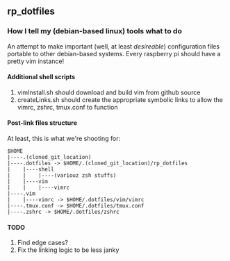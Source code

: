 ## rp_dotfiles
### How I tell my (debian-based linux) tools what to do

An attempt to make important (well, at least *desireable*) configuration files
portable to other debian-based systems. Every raspberry pi should have a pretty
vim instance!

#### Additional shell scripts
1. vimInstall.sh should download and build vim from github source
2. createLinks.sh should create the appropriate symbolic links to allow the vimrc,
   zshrc, tmux.conf to function

#### Post-link files structure
At least, this is what we're shooting for:

````
$HOME
|----.(cloned_git_location)
|----.dotfiles -> $HOME/.(cloned_git_location)/rp_dotfiles
|    |----shell
|    |    |----(variouz zsh stuffs)
|    |----vim
|    |    |----vimrc
|----.vim
|    |----vimrc -> $HOME/.dotfiles/vim/vimrc
|----.tmux.conf -> $HOME/.dotfiles/tmux.conf
|----.zshrc -> $HOME/.dotfiles/zshrc
````

#### TODO
1. Find edge cases?
2. Fix the linking logic to be less janky
